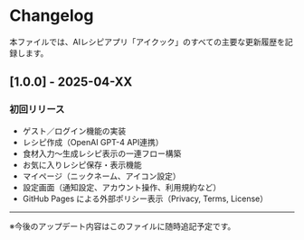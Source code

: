 # Changelog

本ファイルでは、AIレシピアプリ「アイクック」のすべての主要な更新履歴を記録します。

## [1.0.0] - 2025-04-XX
### 初回リリース
- ゲスト／ログイン機能の実装
- レシピ作成（OpenAI GPT-4 API連携）
- 食材入力〜生成レシピ表示の一連フロー構築
- お気に入りレシピ保存・表示機能
- マイページ（ニックネーム、アイコン設定）
- 設定画面（通知設定、アカウント操作、利用規約など）
- GitHub Pages による外部ポリシー表示（Privacy, Terms, License）

---

※今後のアップデート内容はこのファイルに随時追記予定です。
